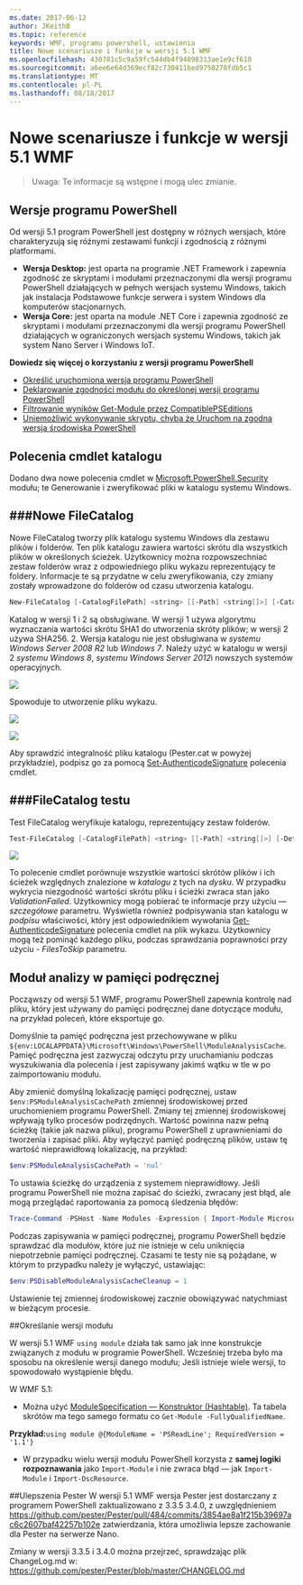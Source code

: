 ```yaml
---
ms.date: 2017-06-12
author: JKeithB
ms.topic: reference
keywords: WMF, programu powershell, ustawienia
title: Nowe scenariusze i funkcje w wersji 5.1 WMF
ms.openlocfilehash: 430781c5c9a59fc544db4f94098313ae1e9cf610
ms.sourcegitcommit: a6ee6e64d369ecf82c730411bed9750278fdb5c1
ms.translationtype: MT
ms.contentlocale: pl-PL
ms.lasthandoff: 08/18/2017
---
```

# <a name="new-scenarios-and-features-in-wmf-51"></a>Nowe scenariusze i funkcje w wersji 5.1 WMF #

> Uwaga: Te informacje są wstępne i mogą ulec zmianie.

## <a name="powershell-editions"></a>Wersje programu PowerShell ##
Od wersji 5.1 program PowerShell jest dostępny w różnych wersjach, które charakteryzują się różnymi zestawami funkcji i zgodnością z różnymi platformami.

- **Wersja Desktop:** jest oparta na programie .NET Framework i zapewnia zgodność ze skryptami i modułami przeznaczonymi dla wersji programu PowerShell działających w pełnych wersjach systemu Windows, takich jak instalacja Podstawowe funkcje serwera i system Windows dla komputerów stacjonarnych.
- **Wersja Core:** jest oparta na module .NET Core i zapewnia zgodność ze skryptami i modułami przeznaczonymi dla wersji programu PowerShell działających w ograniczonych wersjach systemu Windows, takich jak system Nano Server i Windows IoT.

**Dowiedz się więcej o korzystaniu z wersji programu PowerShell**
- [Określić uruchomiona wersja programu PowerShell]()
- [Deklarowanie zgodności modułu do określonej wersji programu PowerShell]()
- [Filtrowanie wyników Get-Module przez CompatiblePSEditions]()
- [Uniemożliwić wykonywanie skryptu, chyba że Uruchom na zgodna wersja środowiska PowerShell]()

## <a name="catalog-cmdlets"></a>Polecenia cmdlet katalogu  

Dodano dwa nowe polecenia cmdlet w [Microsoft.PowerShell.Security](https://technet.microsoft.com/en-us/library/hh847877.aspx) modułu; te Generowanie i zweryfikować pliki w katalogu systemu Windows.  

###<a name="new-filecatalog"></a>Nowe FileCatalog 
--------------------------------

Nowe FileCatalog tworzy plik katalogu systemu Windows dla zestawu plików i folderów. Ten plik katalogu zawiera wartości skrótu dla wszystkich plików w określonych ścieżek. Użytkownicy można rozpowszechniać zestaw folderów wraz z odpowiedniego pliku wykazu reprezentujący te foldery. Informacje te są przydatne w celu zweryfikowania, czy zmiany zostały wprowadzone do folderów od czasu utworzenia katalogu.    

```powershell
New-FileCatalog [-CatalogFilePath] <string> [[-Path] <string[]>] [-CatalogVersion <int>] [-WhatIf] [-Confirm] [<CommonParameters>]
```
Katalog w wersji 1 i 2 są obsługiwane. W wersji 1 używa algorytmu wyznaczania wartości skrótu SHA1 do utworzenia skróty plików; w wersji 2 używa SHA256. 2. Wersja katalogu nie jest obsługiwana w *systemu Windows Server 2008 R2* lub *Windows 7*. Należy użyć w katalogu w wersji 2 *systemu Windows 8*, *systemu Windows Server 2012*i nowszych systemów operacyjnych.  

![](../images/NewFileCatalog.jpg)

Spowoduje to utworzenie pliku wykazu. 

![](../images/CatalogFile1.jpg)  

![](../images/CatalogFile2.jpg) 

Aby sprawdzić integralność pliku katalogu (Pester.cat w powyżej przykładzie), podpisz go za pomocą [Set-AuthenticodeSignature](https://technet.microsoft.com/library/hh849819.aspx) polecenia cmdlet.   


###<a name="test-filecatalog"></a>FileCatalog testu 
--------------------------------

Test FileCatalog weryfikuje katalogu, reprezentujący zestaw folderów. 

```powershell
Test-FileCatalog [-CatalogFilePath] <string> [[-Path] <string[]>] [-Detailed] [-FilesToSkip <string[]>] [-WhatIf] [-Confirm] [<CommonParameters>]
```

![](../images/TestFileCatalog.jpg)

To polecenie cmdlet porównuje wszystkie wartości skrótów plików i ich ścieżek względnych znalezione w *katalogu* z tych na *dysku*. W przypadku wykrycia niezgodność wartości skrótu pliku i ścieżki zwraca stan jako *ValidationFailed*. Użytkownicy mogą pobierać te informacje przy użyciu *— szczegółowe* parametru. Wyświetla również podpisywania stan katalogu w *podpisu* właściwości, który jest odpowiednikiem wywołania [Get-AuthenticodeSignature](https://technet.microsoft.com/en-us/library/hh849805.aspx) polecenia cmdlet na plik wykazu. Użytkownicy mogą też pominąć każdego pliku, podczas sprawdzania poprawności przy użyciu *- FilesToSkip* parametru. 


## <a name="module-analysis-cache"></a>Moduł analizy w pamięci podręcznej ##
Począwszy od wersji 5.1 WMF, programu PowerShell zapewnia kontrolę nad pliku, który jest używany do pamięci podręcznej dane dotyczące modułu, na przykład poleceń, które eksportuje go.

Domyślnie ta pamięć podręczna jest przechowywane w pliku `${env:LOCALAPPDATA}\Microsoft\Windows\PowerShell\ModuleAnalysisCache`.
Pamięć podręczna jest zazwyczaj odczytu przy uruchamianiu podczas wyszukiwania dla polecenia i jest zapisywany jakimś wątku w tle w po zaimportowaniu modułu.

Aby zmienić domyślną lokalizację pamięci podręcznej, ustaw `$env:PSModuleAnalysisCachePath` zmiennej środowiskowej przed uruchomieniem programu PowerShell. Zmiany tej zmiennej środowiskowej wpływają tylko procesów podrzędnych. Wartość powinna nazw pełną ścieżkę (takie jak nazwa pliku), programu PowerShell z uprawnieniami do tworzenia i zapisać pliki. Aby wyłączyć pamięć podręczną plików, ustaw tę wartość nieprawidłową lokalizację, na przykład:

```powershell
$env:PSModuleAnalysisCachePath = 'nul'
```

To ustawia ścieżkę do urządzenia z systemem nieprawidłowy. Jeśli programu PowerShell nie można zapisać do ścieżki, zwracany jest błąd, ale mogą przeglądać raportowania za pomocą śledzenia błędów:

```powershell
Trace-Command -PSHost -Name Modules -Expression { Import-Module Microsoft.PowerShell.Management -Force }
```

Podczas zapisywania w pamięci podręcznej, programu PowerShell będzie sprawdzać dla modułów, które już nie istnieje w celu uniknięcia niepotrzebnie pamięci podręcznej.
Czasami te testy nie są pożądane, w którym to przypadku należy je wyłączyć, ustawiając:

```powershell
$env:PSDisableModuleAnalysisCacheCleanup = 1
```

Ustawienie tej zmiennej środowiskowej zacznie obowiązywać natychmiast w bieżącym procesie.

##<a name="specifying-module-version"></a>Określanie wersji modułu

W wersji 5.1 WMF `using module` działa tak samo jak inne konstrukcje związanych z modułu w programie PowerShell. Wcześniej trzeba było ma sposobu na określenie wersji danego modułu; Jeśli istnieje wiele wersji, to spowodowało wystąpienie błędu.


W WMF 5.1:

* Można użyć [ModuleSpecification — Konstruktor (Hashtable)](https://msdn.microsoft.com/library/jj136290). Ta tabela skrótów ma tego samego formatu co `Get-Module -FullyQualifiedName`.

**Przykład:**`using module @{ModuleName = 'PSReadLine'; RequiredVersion = '1.1'}`

* W przypadku wielu wersji modułu PowerShell korzysta z **samej logiki rozpoznawania** jako `Import-Module` i nie zwraca błąd — jak `Import-Module` i `Import-DscResource`.


##<a name="improvements-to-pester"></a>Ulepszenia Pester
W wersji 5.1 WMF wersja Pester jest dostarczany z programem PowerShell zaktualizowano z 3.3.5 3.4.0, z uwzględnieniem https://github.com/pester/Pester/pull/484/commits/3854ae8a1f215b39697ac6c2607baf42257b102e zatwierdzania, która umożliwia lepsze zachowanie dla Pester na serwerze Nano. 

Zmiany w wersji 3.3.5 i 3.4.0 można przejrzeć, sprawdzając plik ChangeLog.md w: https://github.com/pester/Pester/blob/master/CHANGELOG.md


